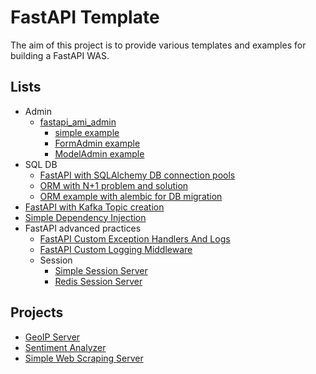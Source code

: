 # FastAPI Template

The aim of this project is to provide various templates and examples for building a FastAPI WAS.

## Lists

- Admin
    * [fastapi_ami_admin](http://atomi.gitee.io/fastapi_amis_admin/tutorials/basic/PageAdmin/)
        * [simple example](./ami_admin_example/simple_admin_example/main.py)
        * [FormAdmin example](./ami_admin_example/admin_form_example/main.py)
        * [ModelAdmin example](./ami_admin_example/admin_model_example/main.py)
- SQL DB
    * [FastAPI with SQLAlchemy DB connection pools](./sql-db/FastApi-SqlAlchemy/)
    * [ORM with N+1 problem and solution](./sql-db/simple_orm_example/)
    * [ORM example with alembic for DB migration](./sql-db/orm-example-with-alembic/)
- [FastAPI with Kafka Topic creation](./FastAPI-Kafka-Topic-Creation/)
- [Simple Dependency Injection](./simple_dependency_injection/)
- FastAPI advanced practices
    * [FastAPI Custom Exception Handlers And Logs](./basic-functionality/fastapi-custom-exception-handlers-and-logs/)
    * [FastAPI Custom Logging Middleware](./basic-functionality/simple-logging-middleware/)
    * Session
        * [Simple Session Server](./basic-functionality/simple_session_server/)
        * [Redis Session Server](./redis_session_server/)

## Projects

- [GeoIP Server](./sample_projects/geoip/)
- [Sentiment Analyzer](./sample_projects/sentiment_analyzer/)
- [Simple Web Scraping Server](./sample_projects/scrap/)

